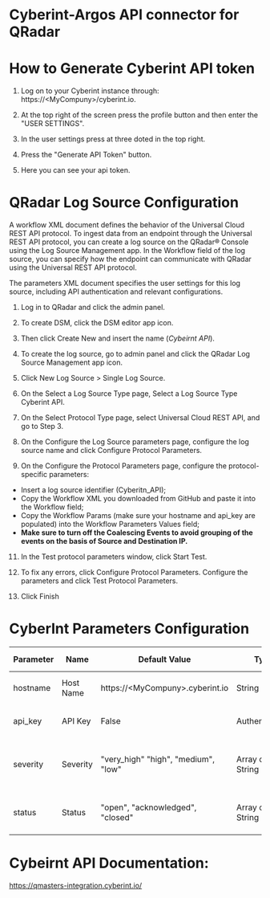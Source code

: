 
# Cyberint-Argos API connector for QRadar

# How to Generate Cyberint API token

1. Log on to your Cyberint instance through: https://\<MyCompuny>/cyberint.io.

2. At the top right of the screen press the profile button and then enter the "USER SETTINGS".

3. In the user settings press at three doted in the top right.

4. Press the "Generate API Token" button.

5. Here you can see your api token.

# QRadar Log Source Configuration
A workflow XML document defines the behavior of the Universal Cloud REST API protocol. To ingest data from an endpoint through the Universal REST API protocol, you can create a log source on the QRadar® Console using the Log Source Management app. In the Workflow field of the log source, you can specify how the endpoint can communicate with QRadar using the Universal REST API protocol.

The parameters XML document specifies the user settings for this log source, including API authentication and relevant configurations.

1. Log in to QRadar and click the admin panel.

2. To create DSM, click the DSM editor app icon.

3. Then click Create New and insert the name (_Cybeirnt API_).

4. To create the log source, go to admin panel and click the QRadar Log Source Management app icon.

5. Click New Log Source > Single Log Source.

6. On the Select a Log Source Type page, Select a Log Source Type Cyberint API.

7. On the Select Protocol Type page, select Universal Cloud REST API, and go to Step 3.

8. On the Configure the Log Source parameters page, configure the log source name and click Configure Protocol Parameters. 

9. On the Configure the Protocol Parameters page, configure the protocol-specific parameters:
 - Insert a log source identifier (Cyberitn_API);
 - Copy the Workflow XML you downloaded from GitHub and paste it into the Workflow field;
 - Copy the Workflow Params (make sure your hostname and api_key are populated) into the Workflow Parameters Values field;
 - **Make sure to turn off the Coalescing Events to avoid grouping of the events on the basis of Source and Destination IP.**

11. In the Test protocol parameters window, click Start Test.

12. To fix any errors, click Configure Protocol Parameters. Configure the parameters and click Test Protocol Parameters.

13. Click Finish

# CyberInt Parameters Configuration
Parameter                           | Name | Default Value | Type | Required (True/False) | Description
---                                 | --- | --- | --- |--- |---
hostname                            | Host Name | https://\<MyCompuny>.cyberint.io | String | True | URL of your Cyberint instance.
api_key                             | API Key | False | Authentication | True | Cyberint API token for QRadar.
severity                            | Severity | "very_high" "high", "medium", "low" | Array of String | False | You can specify the alert severity to pull.
status                              | Status | "open", "acknowledged", "closed" | Array of String | False | You can specify the alert status to pull.

# Cybeirnt API Documentation:
https://qmasters-integration.cyberint.io/


